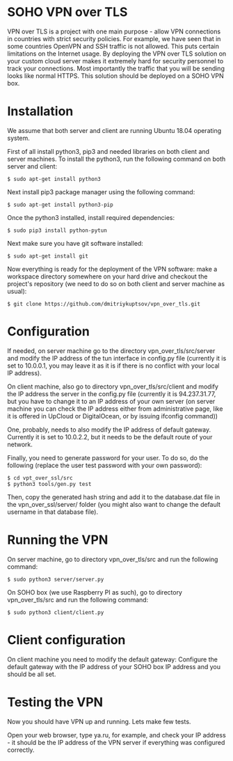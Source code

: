 # SOHO VPN over TLS 

VPN over TLS is a project with one main purpose - allow VPN connections in countries with strict 
security policies. For example, we have seen that in some countries OpenVPN and SSH traffic is not
allowed. This puts certain limitations on the Internet usage. By deploying the VPN over TLS solution
on your custom cloud server makes it extremely hard for security personnel to track your connections.
Most importantly the traffic that you will be sending looks like normal HTTPS. This solution 
should be deployed on a SOHO VPN box.

# Installation

We assume that both server and client are running Ubuntu 18.04 operating system.

First of all install python3, pip3 and needed libraries on both client and server machines.
To install the python3, run the following command on both server and client:

```
$ sudo apt-get install python3
```

Next install pip3 package manager using the following command:

```
$ sudo apt-get install python3-pip
```

Once the python3 installed, install required dependencies:

```
$ sudo pip3 install python-pytun
```

Next make sure you have git software installed:

```
$ sudo apt-get install git
```

Now everything is ready for the deployment of the VPN software: make a workspace directory somewhere on
your hard drive and checkout the project's repository (we need to do so on both client and server machine as 
usual):

```
$ git clone https://github.com/dmitriykuptsov/vpn_over_tls.git
```
# Configuration

If needed, on server machine go to the directory vpn_over_tls/src/server and modify the 
IP address of the tun interface in config.py file (currently it is set to 10.0.0.1, you may leave it as it is
if there is no conflict with your local IP address).

On client machine, also go to directory vpn_over_tls/src/client and modify the IP address the server in the config.py
file (currently it is 94.237.31.77, but you have to change it to an IP address of your own server (on server machine you 
can check the IP address either from administrative page, like it is offered in UpCloud or DigitalOcean, or by issuing ifconfig command))

One, probably, needs to also modify the IP address of default gateway. Currently it is set to 10.0.2.2, but it needs to be 
the default route of your network.

Finally, you need to generate password for your user. To do so, do the following (replace the user test password with your own password):
```
$ cd vpt_over_ssl/src
$ python3 tools/gen.py test
```

Then, copy the generated hash string and add it to the database.dat file in the vpn_over_ssl/server/ folder (you might also want to change the default username in that database file).

# Running the VPN

On server machine, go to directory vpn_over_tls/src and run the following command:

```
$ sudo python3 server/server.py
```

On SOHO box (we use Raspberry PI as such), go to directory vpn_over_tls/src and run the following command:

```
$ sudo python3 client/client.py
```

# Client configuration

On client machine you need to modify the default gateway: Configure the default gateway
with the IP address of your SOHO box IP address and you should be all set.

# Testing the VPN

Now you should have VPN up and running. Lets make few tests.

Open your web browser, type ya.ru, for example, and 
check your IP address - it should be the IP address of the VPN server if 
everything was configured correctly.
